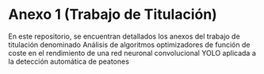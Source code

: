 # Anexo 1 (Trabajo de Titulación)
En este repositorio, se encuentran detallados los anexos del trabajo de titulación denominado Análisis de algoritmos optimizadores de función de coste en el rendimiento de una red neuronal convolucional YOLO aplicada a la detección automática de peatones
